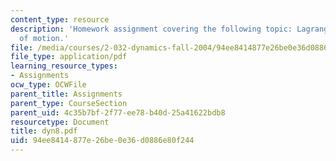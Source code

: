 ```yaml
---
content_type: resource
description: 'Homework assignment covering the following topic: Lagrange''s equation
  of motion.'
file: /media/courses/2-032-dynamics-fall-2004/94ee8414877e26be0e36d0886e80f244_dyn8.pdf
file_type: application/pdf
learning_resource_types:
- Assignments
ocw_type: OCWFile
parent_title: Assignments
parent_type: CourseSection
parent_uid: 4c35b7bf-2f77-ee78-b40d-25a41622bdb8
resourcetype: Document
title: dyn8.pdf
uid: 94ee8414-877e-26be-0e36-d0886e80f244
---
```

